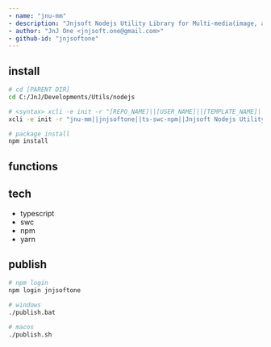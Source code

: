 ```yaml
---
- name: "jnu-mm"
- description: "Jnjsoft Nodejs Utility Library for Multi-media(image, audio, video, ...) Management Functions in Typescript"
- author: "JnJ One <jnjsoft.one@gmail.com>"
- github-id: "jnjsoftone"
---
```


## install

```sh
# cd [PARENT DIR]
cd C:/JnJ/Developments/Utils/nodejs

# <syntax> xcli -e init -r "[REPO_NAME]||[USER_NAME]||[TEMPLATE_NAME]||[DESCRIPTION]"
xcli -e init -r "jnu-mm||jnjsoftone||ts-swc-npm||Jnjsoft Nodejs Utility Library for Multi-media(image, audio, video, ...) Management Functions in Typescript"

# package install
npm install 
```
## functions


## tech

- typescript
- swc
- npm
- yarn

## publish

```sh
# npm login
npm login jnjsoftone

# windows
./publish.bat

# macos
./publish.sh
```
